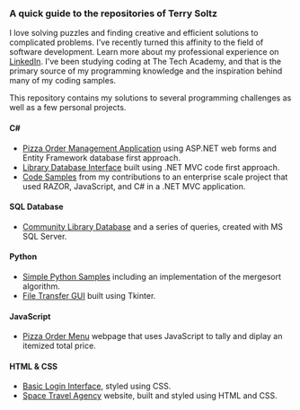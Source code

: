 ### A quick guide to the repositories of Terry Soltz

I love solving puzzles and finding creative and efficient solutions to complicated problems. I've recently turned this affinity to the field of software development. Learn more about my professional experience on [LinkedIn](https://www.linkedin.com/in/terrence-soltz/). I've been studying coding at The Tech Academy, and that is the primary source of my programming knowledge and the inspiration behind many of my coding samples.

This repository contains my solutions to several programming challenges as well as a few personal projects.

#### C\# 
* [Pizza Order Management Application](/MegaChallengePapaBobs) using ASP.NET web forms and Entity Framework database first approach.
* [Library Database Interface](/CodeFirstLibrary) built using .NET MVC code first approach.
* [Code Samples](/LiveProject) from my contributions to an enterprise scale project that used RAZOR, JavaScript, and C# in a .NET MVC application.

#### SQL Database
* [Community Library Database](/LibraryDrill) and a series of queries, created with MS SQL Server.

#### Python
* [Simple Python Samples](/PythonSamples) including an implementation of the mergesort algorithm.
* [File Transfer GUI](/FileTransfer) built using Tkinter.

#### JavaScript
* [Pizza Order Menu](/PizzaOrder) webpage that uses JavaScript to tally and diplay an itemized total price.

#### HTML & CSS

* [Basic Login Interface](/Login_demo), styled using CSS.
* [Space Travel Agency](/TA-HTML-Project) website, built and styled using HTML and CSS.
